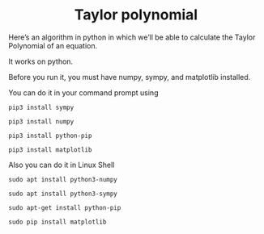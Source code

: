 <h1 align="center">Taylor polynomial</h1>

Here’s an algorithm in python in which we’ll be able to calculate the Taylor Polynomial of an equation.

It works on python.

Before you run it, you must have numpy, sympy, and matplotlib installed.

You can do it in your command prompt using

```
pip3 install sympy
```

```
pip3 install numpy
```

```
pip3 install python-pip

pip3 install matplotlib
```

Also you can do it in Linux Shell

```
sudo apt install python3-numpy
```

```
sudo apt install python3-sympy
```

```
sudo apt-get install python-pip

sudo pip install matplotlib
```
